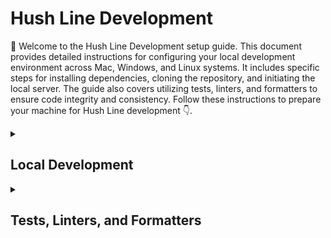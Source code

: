 # Hush Line Development

👋 Welcome to the Hush Line Development setup guide. This document provides detailed instructions for configuring your local development environment across Mac, Windows, and Linux systems. It includes specific steps for installing dependencies, cloning the repository, and initiating the local server. The guide also covers utilizing tests, linters, and formatters to ensure code integrity and consistency. Follow these instructions to prepare your machine for Hush Line development 👇.

<details>
    <summary><h2>Local Development</h2></summary>

This guide preps your machine to run Hush Line locally using the included `Makefile`.

## Mac

| Tested Platform | OS Version | Browser | Status | Date | Notes |
|-|-|-|-|-|-|
| Macbook M2 | OSX 13.2.1 | Firefox 124.0.2 | ✅ | Apr. 2024 | |
| Macbook M1 | OSX 14.4.1 | Firefox 124.0.2 | ✅ | Apr. 2024 | |
| Macbook M1 | OSX 14.4.1 | Safari 17.4.1 | ☑️ | Apr. 2024 | App starts but a CSRF token mismatch blocks registration. |

### Install Packages
1. `/bin/bash -c "$(curl -fsSL https://raw.githubusercontent.com/Homebrew/install/HEAD/install.sh)"`
2. `eval "$(/opt/homebrew/bin/brew shellenv)"`
3. `brew install python git git-lfs redis rust poetry`

### Clone the Repo
4. `git clone https://github.com/scidsg/hushline.git`
5. `cd hushline`
6. `/opt/homebrew/bin/python3 -m venv venv`
7. `source venv/bin/activate`
8. `poetry install`
9. `source env.sh`
10. `sudo lsof -ti:5000 | xargs kill -9` _Optional_
11. `poetry run flask db upgrade` _Optional_
12. `poetry run make init-db run`

## Windows

| Tested Platform | Date |
|-|-|
|  |  |

### Linux

| Tested Platform | Date |
|-|-|
|  |  |

</details>


<details>
    <summary><h2>Tests, Linters, and Formatters</h2></summary>

## Testing Changes

1. Check for formatting or other issues using `poetry run pre-commit run --all-files --verbose`.

    The expected output looks like this:

    ```
    (venv) glennsorrentino@m1 hushline % poetry run pre-commit run --all-files --verbose
    trim trailing whitespace.................................................Passed
    - hook id: trailing-whitespace
    - duration: 0.06s
    fix end of files.........................................................Passed
    - hook id: end-of-file-fixer
    - duration: 0.05s
    check yaml...............................................................Passed
    - hook id: check-yaml
    - duration: 0.04s
    check for added large files..............................................Passed
    - hook id: check-added-large-files
    - duration: 0.08s
    black....................................................................Passed
    - hook id: black
    - duration: 0.23s

    All done! ✨ 🍰 ✨
    20 files left unchanged.

    isort....................................................................Passed
    - hook id: isort
    - duration: 0.09s
    flake8...................................................................Passed
    - hook id: flake8
    - duration: 0.3s
    mypy.....................................................................Passed
    - hook id: mypy
    - duration: 0.2s

    Success: no issues found in 20 source files

    (venv) glennsorrentino@m1 hushline %
    ```

2. After writing new unit tests for your code, run `poetry run make test`.

    The expected output shold look like this:

    ```
    (venv) glennsorrentino@m1 hushline % poetry run make test
    ======================================== test session starts ========================================
    platform darwin -- Python 3.12.2, pytest-8.1.1, pluggy-1.5.0 -- /Users/glennsorrentino/Nextcloud/Git/hushline/venv/bin/python
    cachedir: .pytest_cache
    rootdir: /Users/glennsorrentino/Nextcloud/Git/hushline
    configfile: pyproject.toml
    plugins: mock-3.14.0
    collected 14 items

    tests/test_registration_and_login.py::test_user_registration_with_invite_code_disabled PASSED [  7%]
    tests/test_registration_and_login.py::test_user_registration_with_invite_code_enabled PASSED  [ 14%]
    tests/test_registration_and_login.py::test_register_page_loads PASSED                         [ 21%]
    tests/test_registration_and_login.py::test_login_link PASSED                                  [ 28%]
    tests/test_registration_and_login.py::test_registration_link PASSED                           [ 35%]
    tests/test_registration_and_login.py::test_user_login_after_registration PASSED               [ 42%]
    tests/test_settings.py::test_settings_page_loads PASSED                                       [ 50%]
    tests/test_settings.py::test_change_display_name PASSED                                       [ 57%]
    tests/test_settings.py::test_change_username PASSED                                           [ 64%]
    tests/test_settings.py::test_add_pgp_key PASSED                                               [ 71%]
    tests/test_settings.py::test_add_invalid_pgp_key PASSED                                       [ 78%]
    tests/test_settings.py::test_update_smtp_settings PASSED                                      [ 85%]
    tests/test_submit_message.py::test_submit_message_page_loads PASSED                           [ 92%]
    tests/test_submit_message.py::test_submit_message PASSED                                      [100%]

    ======================================== 14 passed in 5.55s =========================================
    (venv) glennsorrentino@m1 hushline %
    ```
</details>
